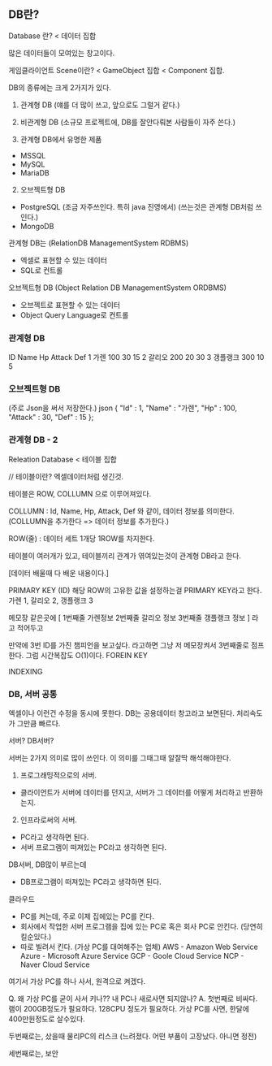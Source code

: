 ﻿## DB란?

Database 란?
< 데이터 집합

많은 데이터들이 모여있는 창고이다.

게임클라이언트
Scene이란?
 < GameObject 집합
 < Component 집합.


 DB의 종류에는 크게 2가지가 있다.
 1. 관계형 DB (얘를 더 많이 쓰고, 앞으로도 그럴거 같다.)
 2. 비관계형 DB (소규모 프로젝트에, DB를 잘안다뤄본 사람들이 자주 쓴다.)


 1. 관계형 DB에서 유명한 제품
  - MSSQL
  - MySQL
  - MariaDB
	
 2. 오브젝트형 DB
  - PostgreSQL (조금 자주쓰인다. 특히 java 진영에서) (쓰는것은 관계형 DB처럼 쓰인다.)
  - MongoDB


관계형 DB는 (RelationDB ManagementSystem RDBMS)
 - 엑셀로 표현할 수 있는 데이터
 - SQL로 컨트롤



오브젝트형 DB (Object Relation DB ManagementSystem ORDBMS)
 - 오브젝트로 표현할 수 있는 데이터
 - Object Query Language로 컨트롤


### 관계형 DB
ID Name  Hp	 Attack		Def
1  가렌  100   30		 15
2  갈리오  200 20		 30
3  갱플랭크  300 10		  5


### 오브젝트형 DB
(주로 Json을 써서 저장한다.)
json
{
	"Id" : 1,
	"Name" : "가렌",
	"Hp"   : 100,
	"Attack" : 30,
	"Def"  : 15
};


### 관계형 DB - 2

Releation Database
 < 테이블 집합

 // 테이블이란?
    엑셀데이터처럼 생긴것.


테이블은 ROW, COLLUMN 으로 이루어져있다.

COLLUMN : Id, Name, Hp, Attack, Def 와 같이, 데이터 정보를 의미한다.
(COLLUMN을 추가한다 => 데이터 정보를 추가한다.)

ROW(줄) : 데이터 세트 1개당 1ROW를 차지한다.

테이블이 여러개가 있고, 테이블끼리 관계가 엮여있는것이 관계형 DB라고 한다.

[데이터 배울때 다 배운 내용이다.]

PRIMARY KEY (ID)
 해당 ROW의 고유한 값을 설정하는걸 PRIMARY KEY라고 한다.
 가렌 1,
 갈리오 2,
 갱플랭크 3

 메모장 같은곳에
 [
 1번째줄 가렌정보
 2번째줄 갈리오 정보
 3번째줄 갱플랭크 정보
 ]
 라고 적어두고

 만약에 3번 ID를 가진 챔피언을 보고싶다.
 라고하면
 그냥 저 메모장켜서 3번째줄로 점프한다.
 그럼 시간복잡도 O(1)이다.
FOREIN KEY

INDEXING
### DB, 서버 공통

엑셀이나 이런건 수정을 동시에 못한다.
DB는 공용데이터 창고라고 보면된다.
처리속도가 그만큼 빠르다.


서버?
DB서버?

서버는 2가지 의미로 많이 쓰인다.
이 의미를 그때그때 알잘딱 해석해야한다.

1. 프로그래밍적으로의 서버.
 - 클라이언트가 서버에 데이터를 던지고, 서버가 그 데이터를 어떻게 처리하고 반환하는지.
	
2. 인프라로써의 서버.
 - PC라고 생각하면 된다.
 - 서버 프로그램이 떠져있는 PC라고 생각하면 된다.
	
DB서버, DB많이 부르는데
 - DB프로그램이 떠져있는 PC라고 생각하면 된다.
	
클라우드
 - PC를 켜는데, 주로 이제 집에있는 PC를 킨다.
 - 회사에서 작업한 서버 프로그램을 집에 있는 PC로 혹은 회사 PC로 안킨다.
 (당연히 킬순있다.)
 - 따로 빌려서 킨다. (가상 PC를 대여해주는 업체)
 AWS - Amazon Web Service
 Azure - Microsoft Azure Service
 GCP - Goole Cloud Service
 NCP - Naver Cloud Service
	
 여기서 가상 PC를 하나 사서, 원격으로 켜겠다.

Q. 왜 가상 PC를 굳이 사서 키나?? 내 PC나 새로사면 되지않나?
A. 첫번째로 비싸다. 램이 200GB정도가 필요하다. 128CPU 정도가 필요하다.
   가상 PC를 사면, 한달에 400만원정도로 살수있다.
	
   두번째로는, 샀을때 물리PC의 리스크
   (느려졌다. 어떤 부품이 고장났다. 아니면 정전)
	
   세번째로는, 보안